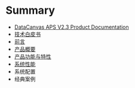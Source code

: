 # Summary

* [DataCanvas APS V2.3 Product Documentation](README.md)
* [技术白皮书](white_paper.md)
* [前言](white_paper/perface.md)
* [产品概要](white_paper/product_outline.md)
* [产品功能与特性](white_paper/functions_and_features.md)
* [系统性能](white_paper/system_performance.md)
* 系统配置
* 经典案例

